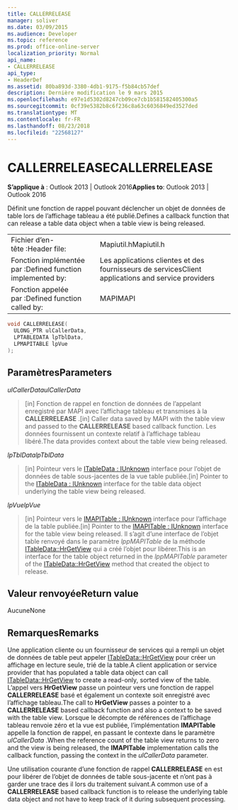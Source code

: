 ```yaml
---
title: CALLERRELEASE
manager: soliver
ms.date: 03/09/2015
ms.audience: Developer
ms.topic: reference
ms.prod: office-online-server
localization_priority: Normal
api_name:
- CALLERRELEASE
api_type:
- HeaderDef
ms.assetid: 80ba893d-3380-4db1-9175-f5b84cb57def
description: Dernière modification le 9 mars 2015
ms.openlocfilehash: e97e1d5302d8247cb09ce7cb1b581582405300a5
ms.sourcegitcommit: 0cf39e5382b8c6f236c8a63c6036849ed3527ded
ms.translationtype: MT
ms.contentlocale: fr-FR
ms.lasthandoff: 08/23/2018
ms.locfileid: "22568127"
---
```

# <a name="callerrelease"></a><span data-ttu-id="99735-103">CALLERRELEASE</span><span class="sxs-lookup"><span data-stu-id="99735-103">CALLERRELEASE</span></span>

  
  
<span data-ttu-id="99735-104">**S’applique à** : Outlook 2013 | Outlook 2016</span><span class="sxs-lookup"><span data-stu-id="99735-104">**Applies to**: Outlook 2013 | Outlook 2016</span></span> 
  
<span data-ttu-id="99735-105">Définit une fonction de rappel pouvant déclencher un objet de données de table lors de l’affichage tableau a été publié.</span><span class="sxs-lookup"><span data-stu-id="99735-105">Defines a callback function that can release a table data object when a table view is being released.</span></span> 
  
|||
|:-----|:-----|
|<span data-ttu-id="99735-106">Fichier d’en-tête :</span><span class="sxs-lookup"><span data-stu-id="99735-106">Header file:</span></span>  <br/> |<span data-ttu-id="99735-107">Mapiutil.h</span><span class="sxs-lookup"><span data-stu-id="99735-107">Mapiutil.h</span></span>  <br/> |
|<span data-ttu-id="99735-108">Fonction implémentée par :</span><span class="sxs-lookup"><span data-stu-id="99735-108">Defined function implemented by:</span></span>  <br/> |<span data-ttu-id="99735-109">Les applications clientes et des fournisseurs de services</span><span class="sxs-lookup"><span data-stu-id="99735-109">Client applications and service providers</span></span>  <br/> |
|<span data-ttu-id="99735-110">Fonction appelée par :</span><span class="sxs-lookup"><span data-stu-id="99735-110">Defined function called by:</span></span>  <br/> |<span data-ttu-id="99735-111">MAPI</span><span class="sxs-lookup"><span data-stu-id="99735-111">MAPI</span></span>  <br/> |
   
```cpp
void CALLERRELEASE(
  ULONG_PTR ulCallerData,
  LPTABLEDATA lpTblData,
  LPMAPITABLE lpVue
);
```

## <a name="parameters"></a><span data-ttu-id="99735-112">Paramètres</span><span class="sxs-lookup"><span data-stu-id="99735-112">Parameters</span></span>

 <span data-ttu-id="99735-113">_ulCallerData_</span><span class="sxs-lookup"><span data-stu-id="99735-113">_ulCallerData_</span></span>
  
> <span data-ttu-id="99735-114">[in] Fonction de rappel en fonction de données de l’appelant enregistré par MAPI avec l’affichage tableau et transmises à la **CALLERRELEASE** .</span><span class="sxs-lookup"><span data-stu-id="99735-114">[in] Caller data saved by MAPI with the table view and passed to the **CALLERRELEASE** based callback function.</span></span> <span data-ttu-id="99735-115">Les données fournissent un contexte relatif à l’affichage tableau libéré.</span><span class="sxs-lookup"><span data-stu-id="99735-115">The data provides context about the table view being released.</span></span> 
    
 <span data-ttu-id="99735-116">_lpTblData_</span><span class="sxs-lookup"><span data-stu-id="99735-116">_lpTblData_</span></span>
  
> <span data-ttu-id="99735-117">[in] Pointeur vers le [ITableData : IUnknown](itabledataiunknown.md) interface pour l’objet de données de table sous-jacentes de la vue table publiée.</span><span class="sxs-lookup"><span data-stu-id="99735-117">[in] Pointer to the [ITableData : IUnknown](itabledataiunknown.md) interface for the table data object underlying the table view being released.</span></span> 
    
 <span data-ttu-id="99735-118">_lpVue_</span><span class="sxs-lookup"><span data-stu-id="99735-118">_lpVue_</span></span>
  
> <span data-ttu-id="99735-119">[in] Pointeur vers le [IMAPITable : IUnknown](imapitableiunknown.md) interface pour l’affichage de la table publiée.</span><span class="sxs-lookup"><span data-stu-id="99735-119">[in] Pointer to the [IMAPITable : IUnknown](imapitableiunknown.md) interface for the table view being released.</span></span> <span data-ttu-id="99735-120">Il s’agit d’une interface de l’objet table renvoyé dans le paramètre _lppMAPITable_ de la méthode [ITableData::HrGetView](itabledata-hrgetview.md) qui a créé l’objet pour libérer.</span><span class="sxs-lookup"><span data-stu-id="99735-120">This is an interface for the table object returned in the  _lppMAPITable_ parameter of the [ITableData::HrGetView](itabledata-hrgetview.md) method that created the object to release.</span></span> 
    
## <a name="return-value"></a><span data-ttu-id="99735-121">Valeur renvoyée</span><span class="sxs-lookup"><span data-stu-id="99735-121">Return value</span></span>

<span data-ttu-id="99735-122">Aucune</span><span class="sxs-lookup"><span data-stu-id="99735-122">None</span></span> 
  
## <a name="remarks"></a><span data-ttu-id="99735-123">Remarques</span><span class="sxs-lookup"><span data-stu-id="99735-123">Remarks</span></span>

<span data-ttu-id="99735-124">Une application cliente ou un fournisseur de services qui a rempli un objet de données de table peut appeler [ITableData::HrGetView](itabledata-hrgetview.md) pour créer un affichage en lecture seule, trié de la table.</span><span class="sxs-lookup"><span data-stu-id="99735-124">A client application or service provider that has populated a table data object can call [ITableData::HrGetView](itabledata-hrgetview.md) to create a read-only, sorted view of the table.</span></span> <span data-ttu-id="99735-125">L’appel vers **HrGetView** passe un pointeur vers une fonction de rappel **CALLERRELEASE** basé et également un contexte soit enregistré avec l’affichage tableau.</span><span class="sxs-lookup"><span data-stu-id="99735-125">The call to **HrGetView** passes a pointer to a **CALLERRELEASE** based callback function and also a context to be saved with the table view.</span></span> <span data-ttu-id="99735-126">Lorsque le décompte de références de l’affichage tableau renvoie zéro et la vue est publiée, l’implémentation **IMAPITable** appelle la fonction de rappel, en passant le contexte dans le paramètre _ulCallerData_ .</span><span class="sxs-lookup"><span data-stu-id="99735-126">When the reference count of the table view returns to zero and the view is being released, the **IMAPITable** implementation calls the callback function, passing the context in the  _ulCallerData_ parameter.</span></span> 
  
<span data-ttu-id="99735-127">Une utilisation courante d’une fonction de rappel **CALLERRELEASE** en est pour libérer de l’objet de données de table sous-jacente et n’ont pas à garder une trace des il lors du traitement suivant.</span><span class="sxs-lookup"><span data-stu-id="99735-127">A common use of a **CALLERRELEASE** based callback function is to release the underlying table data object and not have to keep track of it during subsequent processing.</span></span> 
  

